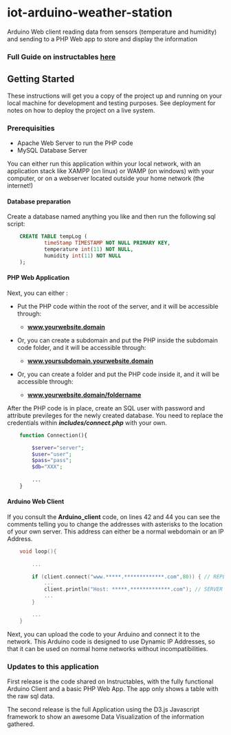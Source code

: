 # iot-arduino-weather-station

Arduino Web client reading data from sensors (temperature and humidity) and sending to a PHP Web app to store and display the information

### Full Guide on instructables [here]

[here]:http://www.instructables.com/id/PART-1-Send-Arduino-data-to-the-Web-PHP-MySQL-D3js/



## Getting Started

These instructions will get you a copy of the project up and running on your local machine for development and testing purposes. See deployment for notes on how to deploy the project on a live system.

### Prerequisities

- Apache Web Server to run the PHP code
- MySQL Database Server

You can either run this application within your local network, with an application stack like XAMPP (on linux) or WAMP (on windows) with your computer, or on a webserver located outside your home network (the internet!)

#### Database preparation

Create a database named anything you like and then run the following sql script:

```sql
	CREATE TABLE tempLog (
			timeStamp TIMESTAMP NOT NULL PRIMARY KEY,
			temperature int(11) NOT NULL,
			humidity int(11) NOT NULL
	);
```

#### PHP Web Application

Next, you can either :

- Put the PHP code within the root of the server, and it will be accessible through:
	- **www.yourwebsite.domain**


- Or, you can create a subdomain and put the PHP inside the subdomain code folder, and it will be accessible through:
	- **www.yoursubdomain.yourwebsite.domain**


- Or, you can create a folder and put the PHP code inside it, and it will be accessible through:
	- **www.yourwebsite.domain/foldername**


After the PHP code is in place, create an SQL user with password and attribute previleges for the newly created database. You need to replace the credentials within ***includes/connect.php*** with your own.

```php
	function Connection(){

		$server="server";
		$user="user";
		$pass="pass";
		$db="XXX";
		
		...
	}
```

#### Arduino Web Client

If you consult the **Arduino_client** code, on lines 42 and 44 you can see the comments telling you to change the addresses with asterisks to the location of your own server. This address can either be a normal webdomain or an IP Address.

```C
	void loop(){
	
		...

		if (client.connect("www.*****.*************.com",80)) { // REPLACE WITH YOUR SERVER ADDRESS
			... 
			client.println("Host: *****.*************.com"); // SERVER ADDRESS HERE TOO
			... 
		} 

		...
	}
```

Next, you can upload the code to your Arduino and connect it to the network. This Arduino code is designed to use Dynamic IP Addresses, so that it can be used on normal home networks without incompatibilities.

### Updates to this application

First release is the code shared on Instructables, with the fully functional Arduino Client and a basic PHP Web App. The app only shows a table with the raw sql data.

The second release is the full Application using the D3.js Javascript framework to show an awesome Data Visualization of the information gathered.
